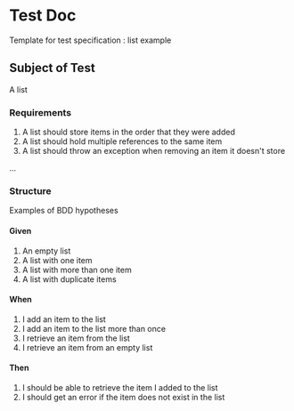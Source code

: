 # Test Doc

Template for test specification : list example

## Subject of Test

A list

### Requirements

1. A list should store items in the order that they were added
1. A list should hold multiple references to the same item
1. A list should throw an exception when removing an item it doesn't store

...

### Structure

Examples of BDD hypotheses

#### Given

1. An empty list
1. A list with one item
1. A list with more than one item
1. A list with duplicate items

#### When

1. I add an item to the list
1. I add an item to the list more than once
1. I retrieve an item from the list
1. I retrieve an item from an empty list

#### Then

1. I should be able to retrieve the item I added to the list
1. I should get an error if the item does not exist in the list
